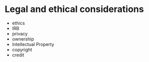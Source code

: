 # Legal and ethical considerations
- ethics
- IRB
- privacy
- ownership
- Intellectual Property
- copyright
- credit

